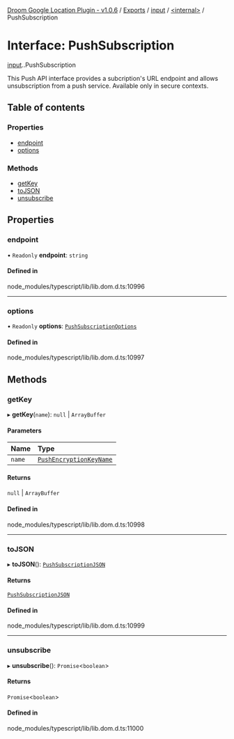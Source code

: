 [Droom Google Location Plugin - v1.0.6](../README.md) / [Exports](../modules.md) / [input](../modules/input.md) / [<internal\>](../modules/input._internal_.md) / PushSubscription

# Interface: PushSubscription

[input](../modules/input.md).[<internal>](../modules/input._internal_.md).PushSubscription

This Push API interface provides a subcription's URL endpoint and allows unsubscription from a push service.
Available only in secure contexts.

## Table of contents

### Properties

- [endpoint](input._internal_.PushSubscription.md#endpoint)
- [options](input._internal_.PushSubscription.md#options)

### Methods

- [getKey](input._internal_.PushSubscription.md#getkey)
- [toJSON](input._internal_.PushSubscription.md#tojson)
- [unsubscribe](input._internal_.PushSubscription.md#unsubscribe)

## Properties

### endpoint

• `Readonly` **endpoint**: `string`

#### Defined in

node_modules/typescript/lib/lib.dom.d.ts:10996

___

### options

• `Readonly` **options**: [`PushSubscriptionOptions`](../modules/input._internal_.md#pushsubscriptionoptions)

#### Defined in

node_modules/typescript/lib/lib.dom.d.ts:10997

## Methods

### getKey

▸ **getKey**(`name`): ``null`` \| `ArrayBuffer`

#### Parameters

| Name | Type |
| :------ | :------ |
| `name` | [`PushEncryptionKeyName`](../modules/input._internal_.md#pushencryptionkeyname) |

#### Returns

``null`` \| `ArrayBuffer`

#### Defined in

node_modules/typescript/lib/lib.dom.d.ts:10998

___

### toJSON

▸ **toJSON**(): [`PushSubscriptionJSON`](input._internal_.PushSubscriptionJSON.md)

#### Returns

[`PushSubscriptionJSON`](input._internal_.PushSubscriptionJSON.md)

#### Defined in

node_modules/typescript/lib/lib.dom.d.ts:10999

___

### unsubscribe

▸ **unsubscribe**(): `Promise`<`boolean`\>

#### Returns

`Promise`<`boolean`\>

#### Defined in

node_modules/typescript/lib/lib.dom.d.ts:11000
